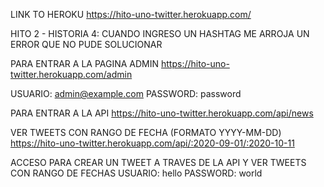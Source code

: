 LINK TO HEROKU
https://hito-uno-twitter.herokuapp.com/

HITO 2 - HISTORIA 4: CUANDO INGRESO UN HASHTAG ME ARROJA UN ERROR QUE NO PUDE SOLUCIONAR

PARA ENTRAR A LA PAGINA ADMIN
https://hito-uno-twitter.herokuapp.com/admin

USUARIO: admin@example.com
PASSWORD: password

PARA ENTRAR A LA API
https://hito-uno-twitter.herokuapp.com/api/news

VER TWEETS CON RANGO DE FECHA (FORMATO YYYY-MM-DD)
https://hito-uno-twitter.herokuapp.com/api/:2020-09-01/:2020-10-11

ACCESO PARA CREAR UN TWEET A TRAVES DE LA API Y VER TWEETS CON RANGO DE FECHAS
USUARIO: hello
PASSWORD: world
